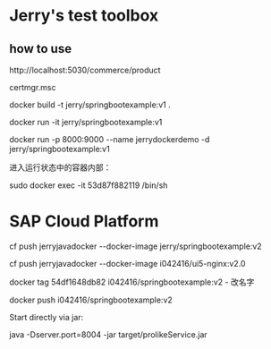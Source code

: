 # Jerry's test toolbox

## how to use

http://localhost:5030/commerce/product

certmgr.msc

docker build -t jerry/springbootexample:v1 .

docker run -it jerry/springbootexample:v1

docker run -p 8000:9000 --name jerrydockerdemo -d jerry/springbootexample:v1

进入运行状态中的容器内部：

sudo docker exec -it 53d87f882119 /bin/sh

# SAP Cloud Platform

cf push jerryjavadocker --docker-image jerry/springbootexample:v2

cf push jerryjavadocker --docker-image i042416/ui5-nginx:v2.0

docker tag 54df1648db82 i042416/springbootexample:v2 - 改名字

docker push i042416/springbootexample:v2 

Start directly via jar:

java -Dserver.port=8004 -jar target/prolikeService.jar